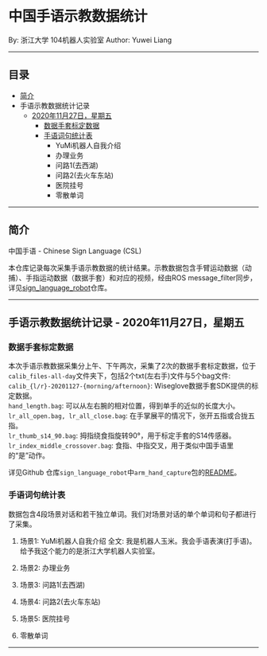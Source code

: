 # 中国手语示教数据统计
By: 浙江大学 104机器人实验室
Author: Yuwei Liang

---

## 目录
- [简介](#intro)
- 手语示教数据统计记录
    - [2020年11月27日，星期五](#2020-11-27)
        - [数据手套标定数据](#calib-2020-11-27)
        - [手语词句统计表](#data-2020-11-27)
            - YuMi机器人自我介绍
            - 办理业务
            - 问路1(去西湖)
            - 问路2(去火车东站)
            - 医院挂号
            - 零散单词

---

## <span id="intro">简介</span>
中国手语 - Chinese Sign Language (CSL)     

本仓库记录每次采集手语示教数据的统计结果。示教数据包含手臂运动数据（动捕）、手指运动数据（数据手套）和对应的视频，经由ROS message_filter同步，详见[sign_language_robot](https://github.com/liangyuwei/sign_language_robot/arm_hand_capture)仓库。    

---

## <span id="2020-11-27">手语示教数据统计记录 - 2020年11月27日，星期五</span>

### <span id="calib-2020-11-27">数据手套标定数据</span>    
本次手语示教数据采集分上午、下午两次，采集了2次的数据手套标定数据，位于```calib_files-all-day```文件夹下，包括2个txt(左右手)文件与5个bag文件:    
```calib_{l/r}-20201127-{morning/afternoon}```: Wiseglove数据手套SDK提供的标定数据。   
```hand_length.bag```: 可以从左右腕的相对位置，得到单手的近似的长度大小。   
```lr_all_open.bag, lr_all_close.bag```: 在手掌展平的情况下，张开五指或合拢五指。    
```lr_thumb_s14_90.bag```: 拇指绕食指旋转90°，用于标定手套的S14传感器。  
```lr_index_middle_crossover.bag```: 食指、中指交叉，用于类似中国手语里的“是”动作。   

详见Github 仓库```sign_language_robot```中```arm_hand_capture```包的[README](https://github.com/liangyuwei/sign_language_robot/arm_hand_capture/README.md)。   


### <span id="data-2020-11-27">手语词句统计表</span>
数据包含4段场景对话和若干独立单词。我们对场景对话的单个单词和句子都进行了采集。

1. 场景1: YuMi机器人自我介绍
全文: 我是机器人玉米。我会手语表演(打手语)。给予我这个能力的是浙江大学机器人实验室。

2. 场景2: 办理业务


3. 场景3: 问路1(去西湖)


4. 场景4: 问路2(去火车东站)


5. 场景5: 医院挂号


6. 零散单词


---





